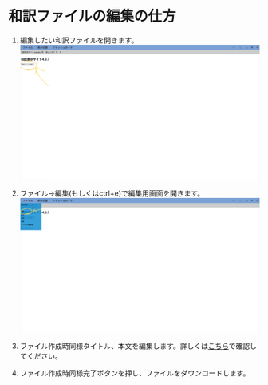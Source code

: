 # 和訳ファイルの編集の仕方
1. 編集したい和訳ファイルを開きます。
![新しいタブにある和訳ファイルを開くボタン](../img/open-wayaku-button.webp)
2. ファイル→編集(もしくはctrl+e)で編集用画面を開きます。
![ファイル→編集ボタン](../img/edit-file-button.webp)
3. ファイル作成時同様タイトル、本文を編集します。詳しくは[こちら](https://chakkun1121.github.io/help/view-english/learn/creatFile.html#%E6%9C%AC%E6%96%87%E3%81%AE%E5%85%A5%E3%82%8C%E6%96%B9)で確認してください。

4. ファイル作成時同様完了ボタンを押し、ファイルをダウンロードします。
